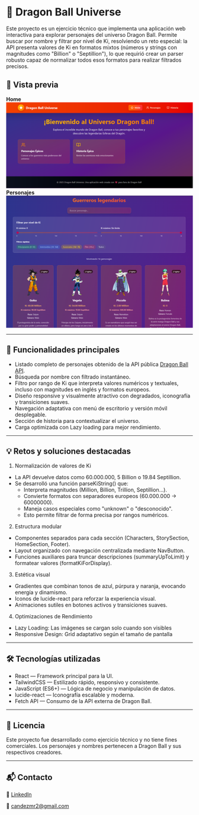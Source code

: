 # 🐉 Dragon Ball Universe

Este proyecto es un ejercicio técnico que implementa una aplicación web interactiva para explorar personajes del universo Dragon Ball.
Permite buscar por nombre y filtrar por nivel de Ki, resolviendo un reto especial:
la API presenta valores de Ki en formatos mixtos (números y strings con magnitudes como "Billion" o "Septillion"), lo que requirió crear un parser robusto capaz de normalizar todos esos formatos para realizar filtrados precisos.

## 📸 Vista previa

**Home**
![Vista previa del proyecto, página principal](/public/dragon-ball1.png)
**Personajes**
![Vista previa del proyecto, página de personajes](/public/dragon-ball2.png)

---

## 🚀 Funcionalidades principales

- Listado completo de personajes obtenido de la API pública [Dragon Ball API](https://web.dragonball-api.com/documentation).
- Búsqueda por nombre con filtrado instantáneo.
- Filtro por rango de Ki que interpreta valores numéricos y textuales, incluso con magnitudes en inglés y formatos europeos.
- Diseño responsive y visualmente atractivo con degradados, iconografía y transiciones suaves.
- Navegación adaptativa con menú de escritorio y versión móvil desplegable.
- Sección de historia para contextualizar el universo.
- Carga optimizada con Lazy loading para mejor rendimiento.

---

## 💡 Retos y soluciones destacadas

1. Normalización de valores de Ki

- La API devuelve datos como 60.000.000, 5 Billion o 19.84 Septillion.
- Se desarrolló una función parseKiString() que:
  - Interpreta magnitudes (Million, Billion, Trillion, Septillion…).
  - Convierte formatos con separadores europeos (60.000.000 → 60000000).
  - Maneja casos especiales como "unknown" o "desconocido".
  - Esto permite filtrar de forma precisa por rangos numéricos.

2. Estructura modular

- Componentes separados para cada sección (Characters, StorySection, HomeSection, Footer).
- Layout organizado con navegación centralizada mediante NavButton.
- Funciones auxiliares para truncar descripciones (summaryUpToLimit) y formatear valores (formatKiForDisplay).

3. Estética visual

- Gradientes que combinan tonos de azul, púrpura y naranja, evocando energía y dinamismo.
- Iconos de lucide-react para reforzar la experiencia visual.
- Animaciones sutiles en botones activos y transiciones suaves.

4. Optimizaciones de Rendimiento

- Lazy Loading: Las imágenes se cargan solo cuando son visibles
- Responsive Design: Grid adaptativo según el tamaño de pantalla

---

## 🛠️ Tecnologías utilizadas

- React — Framework principal para la UI.
- TailwindCSS — Estilizado rápido, responsivo y consistente.
- JavaScript (ES6+) — Lógica de negocio y manipulación de datos.
- lucide-react — Iconografía escalable y moderna.
- Fetch API — Consumo de la API externa de Dragon Ball.

---

## 📜 Licencia

Este proyecto fue desarrollado como ejercicio técnico y no tiene fines comerciales.
Los personajes y nombres pertenecen a Dragon Ball y sus respectivos creadores.

---

## 📬 Contacto

💼 [LinkedIn](www.linkedin.com/in/cande-zamora-125301349)

📧 candezmr2@gmail.com
